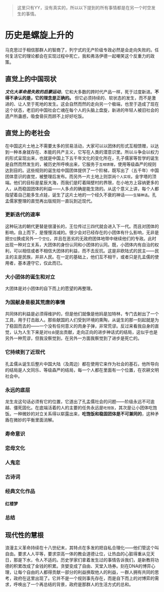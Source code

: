 > 这里只有YY，没有真实的，所以以下提到的所有事情都是在另一个时空发生的事情。
# 历史是螺旋上升的
马克思过于相信那群人的智商了，列宁式的无产阶级专政必然是会走向失败的。任何复活它的理论都会在实现过程中死亡，我和弗洛伊德一起嘲笑这个反重力的政策。
## 直觉上的中国现状
***文化大革命是失败的启蒙运动***，它和大多数的跨时代产品一样，死于过度新进。**不得不承认的是，它的理念是正确的。** 但它必须持续的、软状态的发生，而不是激进的、让人至于死地的发生。这会自然而然的走向另一个极端，也至于造成了现在这个状态，老旧的中国社会亡魂在每个人的头脑上盘旋，新进的年轻人被旧社会的遗产所蛊惑，吸食骨灰而顾不上好好吃饭。
## 直觉上的老社会
在中国这片土地上不需要太多的贸易活动，大家可以以团体的形式互相馈赠，以达到一种本身就存在、本能的共产主义，它写在人类的潜意识里。所以斗争会以权力的形式呈现出来，也就是中国上下五千年文化的变化所在，孔子儒家等哲学的诞生是自然而然发生的，被历史所呼唤出来，它服务于`互相馈赠`，使用等级森严的规则达到目的。这些规则的诞生给中国团体提供了一个阶梯，既写出了（五千年）中国团体意识的直觉，被整理后发布。而另外一片土地上则崇尚`个人实现`，金字塔的顶端。他们的目标是星辰大海，而我们是盯着隔壁村的界限，在小地方上容纳更多的人，从而稳固团体的利益——人多点的确是能生效的。从这个意义上讲，每个人都指望着自己能多生点娃，诞生了这片土地的一个经久不衰的神话——`生殖神话`。孔孟儒家整理的直觉再出版规则一直玩到近现代。
### 更新迭代的速率
这种玩法的朝代更替是很漫长的，王位传过三四代就会进入下一代。而且对团体的影响，自上而下，是慢慢消减的。很少会对已经存在的小团体有什么影响，无非是把`空位`换成另外一个`空位`，并且在恶劣的无政府团体地带中继续他们的专政。此时出现一种对立关系，大团体的身份认同和小团体的认同。既，小团体内有自治的权利，可以相信或者不相信大团体的利益，而不去反抗。这是非欧陆式的民主——民主的主是民族，并非人民。在一定的基础上，他们互不相干，或者只是孔孟儒的使用者，基本遵守它，仅此而已。
### 大小团体的诞生和对立
大团体是对小团体的自下而上的愿望的再整理。

### 为国献身是极其荒唐的事情
共同体的利益是必须得维护的，但是他们就像是他妈是加特林，专门去射出了一个工具，用于打击敌人。那些献国的人们受到环境的熏陶，从诞生的那一刻起就是为了稳固而去的——一个没有任何意义的肉身子弹，非常荒谬。反过来看我自身的直觉，认为人生下来是对`社会`提出贡献，走向正向的进步神话式的结局，这似乎也是另外一种荒谬，但我没察觉到，在另外一方面我察觉到了进步是死亡的。
### 它持续到了近现代
孔孟儒从诞生后整片中国大陆（及周边）都在使用它来作为社会的基石，他所导向的结局是人文同乐、等级森严的结局，每一个人都在里面有一个位置，在农耕文明社会中。
### 永远的底层
龙生龙这句话必须有它的位置，它道出了孔孟儒社会的问题——阶级永远不可逾越、僵死固化。在底端活着的人的主要的任务永远是`吃饱饭`，其次是让小团体吃饱饭。一种微妙的对立关系得以崭露出来，**吃饱饭和稳固团体是不可兼同的**，这种矛盾在微妙的平衡里面消解。
### 寿命意识
### 恋母文化
### 人鬼恋
### 古诗词
### 经典文化作品
#### 红楼梦
### 总结
## 现代性的慧根
浪漫主义革命持续在十八世纪末，其特点在多发的把自私合理化——他们管这个叫自由。要求人人平等，要求崇高一体的教会道德让位，让热血的心脏得重从见天日，那是下水，令人不适的。历史学家们拿着发生过的事情告诉我们，是新教将功德的积累改成了金钱的积累。贪婪变成了自由、天堂入场券。刻在DNA的博弈心理，让每个自由的人都得贡献一部分的利益换取他人的利益，一群人拥有共同的思考，政府在这里出现了。它并不是一个规则事先存在，而是自下而上的对博弈的需求，呼唤出了一个再总结的背景，政府是那群人的生活方式的总和。
###
